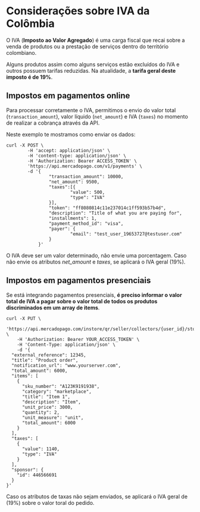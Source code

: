 # Considerações sobre IVA da Colômbia

O IVA (**Imposto ao Valor Agregado**) é uma carga fiscal que recai sobre a venda de produtos ou a prestação de serviços dentro do território colombiano. 

Alguns produtos assim como alguns serviços estão excluídos do IVA e outros possuem tarifas reduzidas. Na atualidade, a **tarifa geral deste imposto é de 19%**.

## Impostos em pagamentos online

Para processar corretamente o IVA, permitimos o envio do valor total (`transaction_amount`), valor líquido (`net_amount`) e IVA (`taxes`) no momento de realizar a cobrança através da API.

Neste exemplo te mostramos como enviar os dados:

```curl
curl -X POST \
        -H 'accept: application/json' \
        -H 'content-type: application/json' \
        -H 'Authorization: Bearer ACCESS_TOKEN' \
        'https://api.mercadopago.com/v1/payments' \
        -d '{
                "transaction_amount": 10000,
                "net_amount": 9500,
                "taxes":[{
                        "value": 500,
                        "type": "IVA"
                }],
                "token": "ff8080814c11e237014c1ff593b57b4d",
                "description": "Title of what you are paying for",
                "installments": 1,
                "payment_method_id": "visa",
                "payer": {
                        "email": "test_user_19653727@testuser.com"
                }
            }'
```

O IVA deve ser um valor determinado, não envie uma porcentagem. Caso não envie os atributos _net_amount_ e _taxes_, se aplicará o IVA geral (19%).

## Impostos em pagamentos presenciais

Se está integrando pagamentos presenciais, **é preciso informar o valor total de IVA a pagar sobre o valor total de todos os produtos discriminados em um array de items**.

```curl
curl -X PUT \
    'https://api.mercadopago.com/instore/qr/seller/collectors/{user_id}/stores/{external_store_id}/pos/{external_pos_id}/orders' \
    -H 'Authorization: Bearer YOUR_ACCESS_TOKEN' \
    -H 'Content-Type: application/json' \
    -d '{
  "external_reference": 12345,
  "title": "Product order",
  "notification_url": "www.yourserver.com",
  "total_amount": 6000,
  "items": [
    {
      "sku_number": "A123K9191938",
      "category": "marketplace",
      "title": "Item 1",
      "description": "Item",
      "unit_price": 3000,
      "quantity": 2,
      "unit_measure": "unit",
      "total_amount": 6000
    }
  ],
  "taxes": [
    {
      "value": 1140,
      "type": "IVA"
    }
  ],
  "sponsor": {
    "id": 446566691
  }
}'
```

Caso os atributos de taxas não sejam enviados, se aplicará o IVA geral de (19%) sobre o valor toral do pedido.